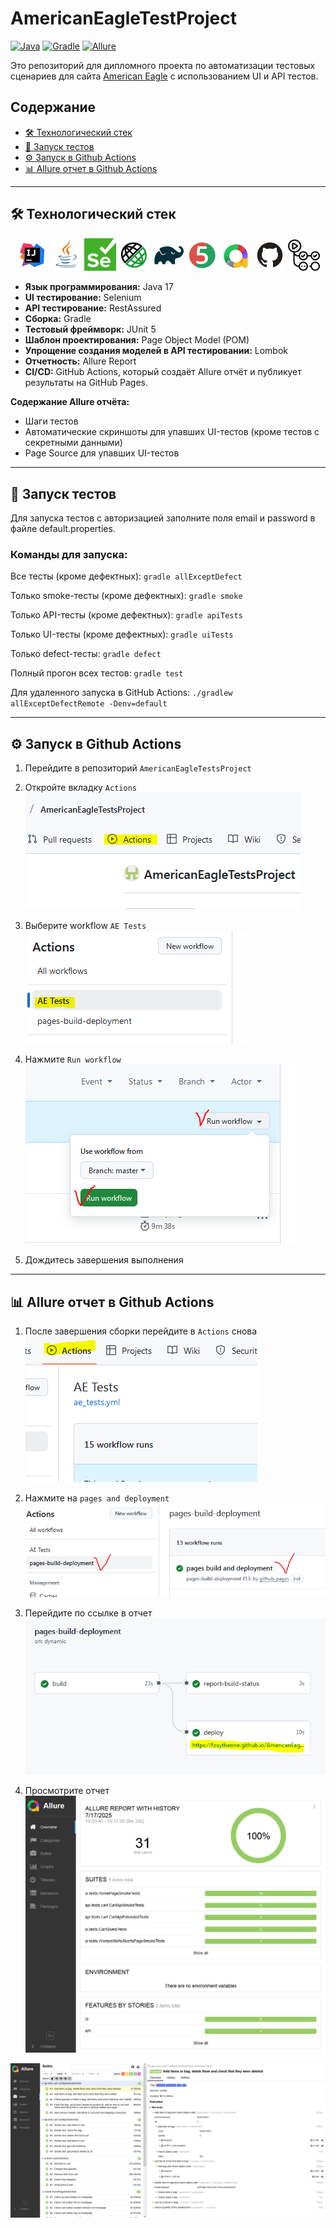 # AmericanEagleTestProject

[![Java](https://img.shields.io/badge/Java-17-%23ED8B00?logo=openjdk)](https://www.java.com/)
[![Gradle](https://img.shields.io/badge/Gradle-8.1-%2302303A?logo=gradle)](https://gradle.org/)
[![Allure](https://img.shields.io/badge/Allure-Report-%23FF6A00?logo=allure)](https://allurereport.org/)

Это репозиторий для дипломного проекта по автоматизации тестовых сценариев для сайта [American Eagle](https://www.ae.com/us/en) с использованием UI и API тестов.

## Содержание
- [🛠️ Технологический стек](#-технологический-стек)
- [🚀 Запуск тестов](#-запуск-тестов)
- [⚙️ Запуск в Github Actions](#-запуск-в-github-actions)
- [📊 Allure отчет в Github Actions](#-allure-отчет-в-github-actions)

---

## 🛠️ Технологический стек
<p align="center">
  <a href="https://www.jetbrains.com/idea/" rel="nofollow"><img width="10%" title="IntelliJ IDEA" src="images/logo/Intelij_IDEA.svg" alt="Intellij_IDEA" style="max-width: 100%;"></a>
  <a href="https://www.java.com/" rel="nofollow"><img width="10%" title="Java" src="images/logo/Java.svg" alt="Java" style="max-width: 100%;"></a>
  <a href="https://www.selenium.dev/" rel="nofollow"><img width="10%" title="Selenium" src="images/logo/Selenium.png" alt="Selenium" style="max-width: 100%;"></a>
  <a href="https://rest-assured.io/" rel="nofollow"><img width="10%" title="Rest Assured" src="images/logo/RestAssured.svg" alt="RestAssured" style="max-width: 100%;"></a>
  <a href="https://gradle.org/" rel="nofollow"><img width="10%" title="Gradle" src="images/logo/Gradle.svg" alt="Gradle"></a>
  <a href="https://junit.org/junit5/" rel="nofollow"><img width="10%" title="JUnit5" src="images/logo/JUnit5.svg" alt="JUnit5" style="max-width: 100%;"></a>
  <a href="https://allurereport.org/" rel="nofollow"><img width="10%" title="Allure Report" src="images/logo/Allure_Report.jpg" alt="Allure" style="max-width: 100%;"></a>
  <a href="https://github.com/" rel="nofollow"><img width="10%" title="GitHub" src="images/logo/GitHub.svg" alt="GitHub" style="max-width: 100%;"></a>
  <a href="https://github.com/features/actions" rel="nofollow"><img width="10%" title="Github Actions" src="images/logo/Github_Actions.svg" alt="Github Actions" style="max-width: 100%;"></a>
</p>

- **Язык программирования:** Java 17
- **UI тестирование:** Selenium
- **API тестирование:** RestAssured
- **Сборка:** Gradle
- **Тестовый фреймворк:** JUnit 5
- **Шаблон проектирования:** Page Object Model (POM)
- **Упрощение создания моделей в API тестировании:** Lombok
- **Отчетность:** Allure Report
- **CI/CD:** GitHub Actions, который создаёт Allure отчёт и публикует результаты на GitHub Pages.

**Содержание Allure отчёта:**
- Шаги тестов
- Автоматические скриншоты для упавших UI-тестов (кроме тестов с секретными данными)
- Page Source для упавших UI-тестов

---

## 🚀 Запуск тестов

Для запуска тестов с авторизацией заполните поля email и password в файле default.properties.

### Команды для запуска:

Все тесты (кроме дефектных):
`gradle allExceptDefect`

Только smoke-тесты (кроме дефектных):
`gradle smoke`

Только API-тесты (кроме дефектных):
`gradle apiTests`

Только UI-тесты (кроме дефектных):
`gradle uiTests`

Только defect-тесты:
`gradle defect`

Полный прогон всех тестов:
`gradle test`

Для удаленного запуска в GitHub Actions:
`./gradlew allExceptDefectRemote -Denv=default`

---

## ⚙️ Запуск в Github Actions
1. Перейдите в репозиторий `AmericanEagleTestsProject`  

2. Откройте вкладку `Actions`  
![Press to Actions tab](images/01_press_to_actions_tab.png)

3. Выберите workflow `AE Tests`  
![Press AE tests workflow](images/02_press_ae_tests_workflow.png)

4. Нажмите `Run workflow`  
![Press run workflow](images/03_press_run_workflow.png)

5. Дождитесь завершения выполнения

---

## 📊 Allure отчет в Github Actions
1. После завершения сборки перейдите в `Actions` снова  
![Press to Actions tab](images/04_press_to_actions_tab.png)

2. Нажмите на `pages and deployment`  
![Click on the Pages and deployment](images/05_click_on_the_pages_and_deployment.png)

3. Перейдите по ссылке в отчет  
![Click on the link](images/06_click_on_the_link.png)

4. Просмотрите отчет  
![Allure report](images/07_allure_report.png)  

![Allure report](images/08_allure_report.png)